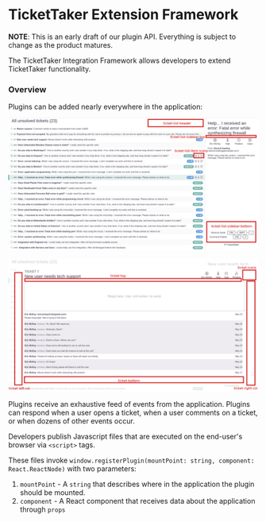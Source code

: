 # TicketTaker Extension Framework



**NOTE**: This is an early draft of our plugin API. Everything is subject to change as the product matures.

The TicketTaker Integration Framework allows developers to extend TicketTaker functionality.

### Overview

Plugins can be added nearly everywhere in the application:

![Plugin mount locations on the ticket list view](.gitbook/assets/mount-points-ticket-list-view.png)

![Plugin mount locations on the ticket view](.gitbook/assets/mount-points-ticket-view.png)

Plugins receive an exhaustive feed of events from the application. Plugins can respond when a user opens a ticket, when a user comments on a ticket, or when dozens of other events occur.

Developers publish Javascript files that are executed on the end-user's browser via `<script>` tags.

These files invoke `window.registerPlugin(mountPoint: string, component: React.ReactNode)` with two parameters:

1. `mountPoint` - A `string` that describes where in the application the plugin should be mounted.
2. `component` - A React component that receives data about the application through `props`

